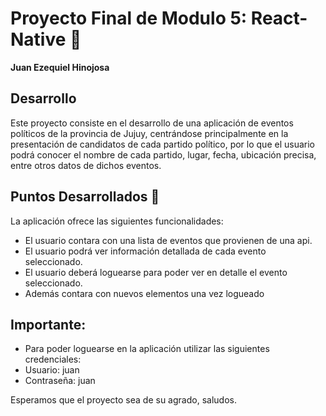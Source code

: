 # Proyecto Final de Modulo 5: React-Native :rocket:

 **Juan Ezequiel Hinojosa**

## Desarrollo 
Este proyecto consiste en el desarrollo de una aplicación de eventos políticos de la provincia de Jujuy, centrándose principalmente en la presentación de candidatos de cada partido político, por lo que el usuario podrá conocer el nombre de cada partido, lugar, fecha, ubicación precisa, entre otros datos de dichos eventos.

## Puntos Desarrollados :rocket:

La aplicación ofrece las siguientes funcionalidades:

- El usuario contara con una lista de eventos que provienen de una api.
- El usuario podrá ver información detallada de cada evento seleccionado.
- El usuario deberá loguearse para poder ver en detalle el evento seleccionado.
- Además contara con nuevos elementos una vez logueado

## Importante:
- Para poder loguearse en la aplicación utilizar las siguientes credenciales:
- Usuario: juan
- Contraseña: juan

Esperamos que el proyecto sea de su agrado, saludos.
